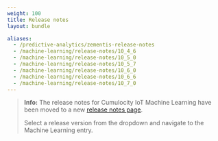 ```yaml
---
weight: 100
title: Release notes
layout: bundle

aliases:
  - /predictive-analytics/zementis-release-notes
  - /machine-learning/release-notes/10_4_6
  - /machine-learning/release-notes/10_5_0
  - /machine-learning/release-notes/10_5_7
  - /machine-learning/release-notes/10_6_0
  - /machine-learning/release-notes/10_6_6
  - /machine-learning/release-notes/10_7_0
---
```


>**Info:** The release notes for Cumulocity IoT Machine Learning have been moved to a new [release notes page](https://cumulocity.com/guides/release-notes). 
>
>Select a release version from the dropdown and navigate to the Machine Learning entry.